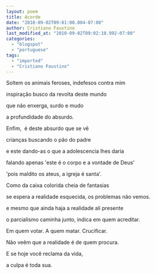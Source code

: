 ```yaml
---
layout: poem
title: Acorde
date: "2010-09-02T09:01:00.004-07:00"
author: Cristiano Faustino
last_modified_at: "2010-09-02T09:02:10.992-07:00"
categories:
  - "blogspot"
  - "portuguese"
tags:
  - "imported"
  - "Cristiano Faustino"
---
```


Soltem os animais feroses, indefesos contra mim

inspiração busco da revolta deste mundo

que não enxerga, surdo e mudo

a profundidade do absurdo.

Enfim,  é deste absurdo que se vê

crianças buscando o pão do padre

e este dando-as o que a adolescencia lhes daria

falando apenas 'este é o corpo e a vontade de Deus'

'pois maldito os ateus, a igreja é santa'.

Como da caixa colorida cheia de fantasias

se espera a realidade esquecida, os problemas não vemos.

e mesmo que ainda haja a realidade ali presente

o parcialismo caminha junto, indica em quem acreditar.

Em quem votar. A quem matar. Crucificar.

Não veêm que a realidade é de quem procura.

E se hoje você reclama da vida,

a culpa é toda sua.